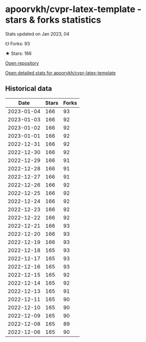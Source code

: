 # apoorvkh/cvpr-latex-template - stars & forks statistics

Stats updated on Jan 2023, 04

☋ Forks: 93

★ Stars: 166

[Open repository](https://github.com/apoorvkh/cvpr-latex-template)

[Open detailed stats for apoorvkh/cvpr-latex-template](https://reviewgithub.com/rep/apoorvkh/cvpr-latex-template)

## Historical data
| Date | Stars | Forks |
|------|-------|-------|
| 2023-01-04 | 166 | 93 | 
| 2023-01-03 | 166 | 92 | 
| 2023-01-02 | 166 | 92 | 
| 2023-01-01 | 166 | 92 | 
| 2022-12-31 | 166 | 92 | 
| 2022-12-30 | 166 | 92 | 
| 2022-12-29 | 166 | 91 | 
| 2022-12-28 | 166 | 91 | 
| 2022-12-27 | 166 | 91 | 
| 2022-12-26 | 166 | 92 | 
| 2022-12-25 | 166 | 92 | 
| 2022-12-24 | 166 | 92 | 
| 2022-12-23 | 166 | 92 | 
| 2022-12-22 | 166 | 92 | 
| 2022-12-21 | 166 | 93 | 
| 2022-12-20 | 166 | 93 | 
| 2022-12-19 | 166 | 93 | 
| 2022-12-18 | 165 | 93 | 
| 2022-12-17 | 165 | 93 | 
| 2022-12-16 | 165 | 93 | 
| 2022-12-15 | 165 | 92 | 
| 2022-12-14 | 165 | 92 | 
| 2022-12-13 | 165 | 91 | 
| 2022-12-11 | 165 | 90 | 
| 2022-12-10 | 165 | 90 | 
| 2022-12-09 | 165 | 90 | 
| 2022-12-08 | 165 | 89 | 
| 2022-12-06 | 165 | 90 | 

